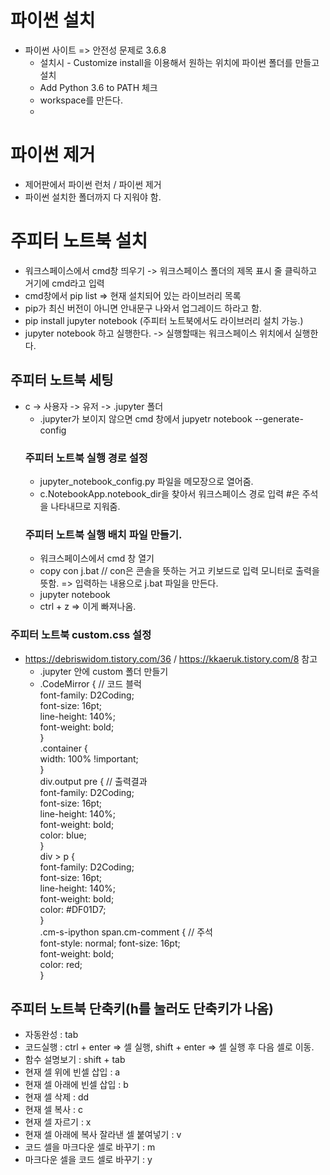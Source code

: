 # 파이썬 설치
- 파이썬 사이트 => 안전성 문제로 3.6.8
  - 설치시 - Customize install을 이용해서 원하는 위치에 파이썬 폴더를 만들고 설치
  - Add Python 3.6 to PATH 체크
  - workspace를 만든다.
  - 
 # 파이썬 제거
- 제어판에서 파이썬 런처 / 파이썬 제거
- 파이썬 설치한 폴더까지 다 지워야 함.
  
# 주피터 노트북 설치
 - 워크스페이스에서 cmd창 띄우기 -> 워크스페이스 폴더의 제목 표시 줄 클릭하고 거기에 cmd라고 입력
 - cmd창에서 pip list => 현재 설치되어 있는 라이브러리 목록
 - pip가 최신 버전이 아니면 안내문구 나와서 업그레이드 하라고 함.
 - pip install jupyter notebook (주피터 노트북에서도 라이브러리 설치 가능.)
 - jupyter notebook 하고 실행한다. -> 실행할때는 워크스페이스 위치에서 실행한다.
 
 ## 주피터 노트북 세팅
 - c -> 사용자 -> 유저 -> .jupyter 폴더
    - .jupyter가 보이지 않으면 cmd 창에서 jupyetr notebook --generate-config
   ### 주피터 노트북 실행 경로 설정
    - jupyter_notebook_config.py 파일을 메모장으로 열어줌.
    - c.NotebookApp.notebook_dir을 찾아서 워크스페이스 경로 입력 #은 주석을 나타내므로 지워줌.
   ### 주피터 노트북 실행 배치 파일 만들기.
    - 워크스페이스에서 cmd 창 열기
    - copy con j.bat // con은 콘솔을 뜻하는 거고 키보드로 입력 모니터로 출력을 뜻함. => 입력하는 내용으로 j.bat 파일을 만든다.
    - jupyter notebook
    - ctrl + z => 이게 빠져나옴.

  ### 주피터 노트북 custom.css 설정 
  - https://debriswidom.tistory.com/36 / https://kkaeruk.tistory.com/8 참고  
    - .jupyter 안에 custom 폴더 만들기  
    - .CodeMirror { // 코드 블럭   
        font-family: D2Coding;   
        font-size: 16pt;   
        line-height: 140%;   
        font-weight: bold;  
      }  
      .container {   
        width: 100% !important;  
      }  
      div.output pre { // 출력결과  
        font-family: D2Coding;  
        font-size: 16pt;  
        line-height: 140%;   
        font-weight: bold;  
        color: blue;  
      }  
      div > p {  
        font-family: D2Coding;    
        font-size: 16pt;  
        line-height: 140%;   
        font-weight: bold;  
        color: #DF01D7;  
      }  
      .cm-s-ipython span.cm-comment { // 주석  
        font-style: normal; 
        font-size: 16pt;  
        font-weight: bold;  
        color: red;	  
      }  

## 주피터 노트북 단축키(h를 눌러도 단축키가 나옴)
  - 자동완성 : tab
  - 코드실행 : ctrl + enter => 셀 실행, shift + enter => 셀 실행 후 다음 셀로 이동.
  - 함수 설명보기 : shift + tab
  - 현재 셀 위에 빈셀 삽입 : a
  - 현재 셀 아래에 빈셀 삽입 : b
  - 현재 셀 삭제 : dd
  - 현재 셀 복사 : c
  - 현재 셀 자르기 : x
  - 현재 셀 아래에 복사 잘라낸 셀 붙여넣기 : v
  - 코드 셀을 마크다운 셀로 바꾸기 : m
  - 마크다운 셀을 코드 셀로 바꾸기 : y


 
 
